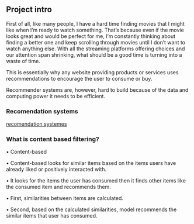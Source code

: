 ## Project intro

First of all, like many people, I have a hard time finding movies that I might like when I’m ready to watch something. That’s because even if the movie looks great and would be perfect for me, I’m constantly thinking about finding a better one and keep scrolling through movies until I don’t want to watch anything else. With all the streaming platforms offering choices and our attention span shrinking, what should be a good time is turning into a waste of time.

This is essentially why any website providing products or services uses recommendations to encourage the user to consume or buy.

Recommender systems are, however, hard to build because of the data and computing power it needs to be efficient.

### Recomendation systems

[recomendation systemes](https://www.youtube.com/watch?v=n3RKsY2H-NE)

### What is content based filtering?

• Content-based

• Content-based looks for similar items based on the items users have already liked or positively interacted with.

• It looks for the items the user has consumed then it finds other items like the consumed item and recommends them.

• First, similarities between items are calculated.

• Second, based on the calculated similarities, model recommends the similar items that user has consumed.